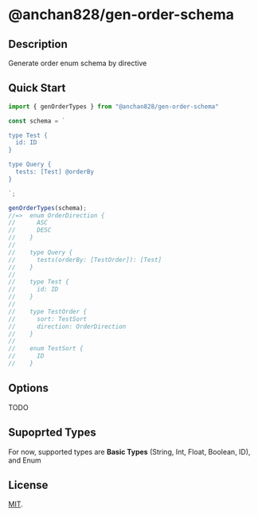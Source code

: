 # @anchan828/gen-order-schema

## Description

Generate order enum schema by directive

## Quick Start

```ts
import { genOrderTypes } from "@anchan828/gen-order-schema"

const schema = `

type Test {
  id: ID
}

type Query {
  tests: [Test] @orderBy
}

`;

genOrderTypes(schema);
//=>  enum OrderDirection {
//      ASC
//      DESC
//    }
//    
//    type Query {
//      tests(orderBy: [TestOrder]): [Test]
//    }
//    
//    type Test {
//      id: ID
//    }
//    
//    type TestOrder {
//      sort: TestSort
//      direction: OrderDirection
//    }
//    
//    enum TestSort {
//      ID
//    }
```

## Options

TODO

## Supoprted Types

For now, supported types are **Basic Types** (String, Int, Float, Boolean, ID), and Enum

## License

[MIT](LICENSE).